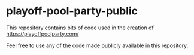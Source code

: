 # playoff-pool-party-public
This repository contains bits of code used in the creation of https://playoffpoolparty.com/

Feel free to use any of the code made publicly available in this repository.
